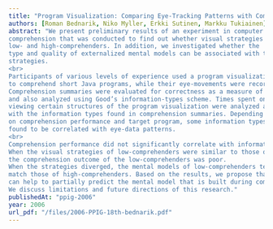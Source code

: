 ```yaml
---
title: "Program Visualization: Comparing Eye-Tracking Patterns with Comprehension Summaries and Performance"
authors: [Roman Bednarik, Niko Myller, Erkki Sutinen, Markku Tukiainen]
abstract: "We present preliminary results of an experiment in computer program
comprehension that was conducted to find out whether visual strategies can characterize
low- and high-comprehenders. In addition, we investigated whether the
type and quality of externalized mental models can be associated with the visual
strategies.
<br>
Participants of various levels of experience used a program visualization tool, Jeliot,
to comprehend short Java programs, while their eye-movements were recorded.
Comprehension summaries were evaluated for correctness as a measure of performance
and also analyzed using Good’s information-types scheme. Times spent on
viewing certain structures of the program visualization were analyzed and correlated
with the information types found in comprehension summaries. Depending
on comprehension performance and target program, some information types were
found to be correlated with eye-data patterns.
<br>
Comprehension performance did not significantly correlate with information types.
When the visual strategies of low-comprehenders were similar to those of highcomprehenders,
the comprehension outcome of the low-comprehenders was poor.
When the strategies diverged, the mental models of low-comprehenders tend to
match those of high-comprehenders. Based on the results, we propose that eyetracking
can help to partially predict the mental model that is built during comprehension.
We discuss limitations and future directions of this research."
publishedAt: "ppig-2006"
year: 2006
url_pdf: "/files/2006-PPIG-18th-bednarik.pdf"
---
```

